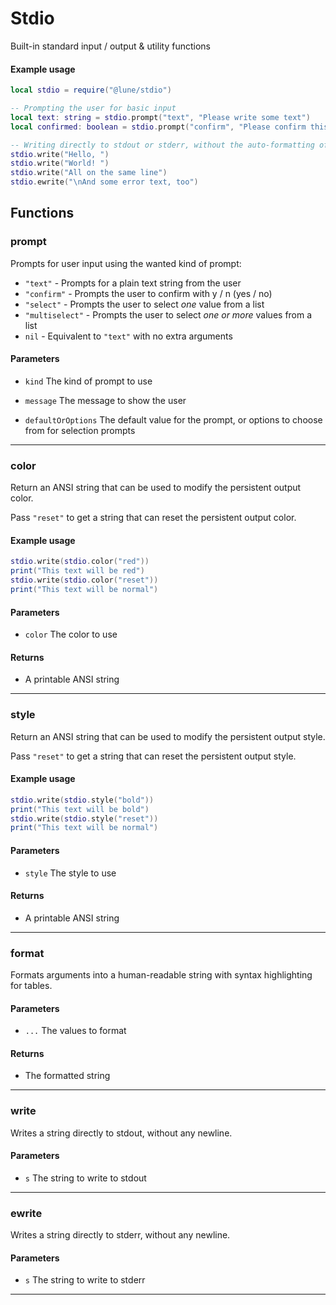 # Stdio

Built-in standard input / output & utility functions

#### Example usage

```lua
local stdio = require("@lune/stdio")

-- Prompting the user for basic input
local text: string = stdio.prompt("text", "Please write some text")
local confirmed: boolean = stdio.prompt("confirm", "Please confirm this action")

-- Writing directly to stdout or stderr, without the auto-formatting of print/warn/error
stdio.write("Hello, ")
stdio.write("World! ")
stdio.write("All on the same line")
stdio.ewrite("\nAnd some error text, too")
```

## Functions

### prompt

Prompts for user input using the wanted kind of prompt:

-   `"text"` - Prompts for a plain text string from the user
-   `"confirm"` - Prompts the user to confirm with y / n (yes / no)
-   `"select"` - Prompts the user to select _one_ value from a list
-   `"multiselect"` - Prompts the user to select _one or more_ values from a list
-   `nil` - Equivalent to `"text"` with no extra arguments

#### Parameters

-   `kind` The kind of prompt to use

-   `message` The message to show the user

-   `defaultOrOptions` The default value for the prompt, or options to choose from for selection
    prompts

---

### color

Return an ANSI string that can be used to modify the persistent output color.

Pass `"reset"` to get a string that can reset the persistent output color.

#### Example usage

```lua
stdio.write(stdio.color("red"))
print("This text will be red")
stdio.write(stdio.color("reset"))
print("This text will be normal")
```

#### Parameters

-   `color` The color to use

#### Returns

-   A printable ANSI string

---

### style

Return an ANSI string that can be used to modify the persistent output style.

Pass `"reset"` to get a string that can reset the persistent output style.

#### Example usage

```lua
stdio.write(stdio.style("bold"))
print("This text will be bold")
stdio.write(stdio.style("reset"))
print("This text will be normal")
```

#### Parameters

-   `style` The style to use

#### Returns

-   A printable ANSI string

---

### format

Formats arguments into a human-readable string with syntax highlighting for tables.

#### Parameters

-   `...` The values to format

#### Returns

-   The formatted string

---

### write

Writes a string directly to stdout, without any newline.

#### Parameters

-   `s` The string to write to stdout

---

### ewrite

Writes a string directly to stderr, without any newline.

#### Parameters

-   `s` The string to write to stderr

---
